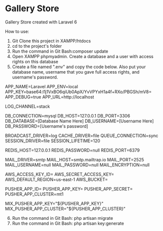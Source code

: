 <h1>Gallery Store</h1>

Gallery Store created with Laravel 6

How to use:

1. Git Clone this project in XAMPP/htdocs
2. cd to the project's folder
3. Run the command in Git Bash:composer update
4. Open XAMPP phpmyadmin. Create a database and a user with access rights on this database
5. Create a file named ".env" and copy the code below. Also put your database name, username that you gave full access rights, and username's password.

APP_NAME=Laravel
APP_ENV=local
APP_KEY=base64:l1j1VxBO6qiUb0ApX/YvVPYxH1a4f+RXo/PBGSh/mV8=
APP_DEBUG=true
APP_URL=http://localhost

LOG_CHANNEL=stack

DB_CONNECTION=mysql
DB_HOST=127.0.0.1
DB_PORT=3306
DB_DATABASE=[Database Name Here]
DB_USERNAME=[Username Here]
DB_PASSWORD=[Username's password]

BROADCAST_DRIVER=log
CACHE_DRIVER=file
QUEUE_CONNECTION=sync
SESSION_DRIVER=file
SESSION_LIFETIME=120

REDIS_HOST=127.0.0.1
REDIS_PASSWORD=null
REDIS_PORT=6379

MAIL_DRIVER=smtp
MAIL_HOST=smtp.mailtrap.io
MAIL_PORT=2525
MAIL_USERNAME=null
MAIL_PASSWORD=null
MAIL_ENCRYPTION=null

AWS_ACCESS_KEY_ID=
AWS_SECRET_ACCESS_KEY=
AWS_DEFAULT_REGION=us-east-1
AWS_BUCKET=

PUSHER_APP_ID=
PUSHER_APP_KEY=
PUSHER_APP_SECRET=
PUSHER_APP_CLUSTER=mt1

MIX_PUSHER_APP_KEY="${PUSHER_APP_KEY}"
MIX_PUSHER_APP_CLUSTER="${PUSHER_APP_CLUSTER}"

6. Run the command in Git Bash: php artisan migrate
7. Run the command in Git Bash: php artisan key:generate